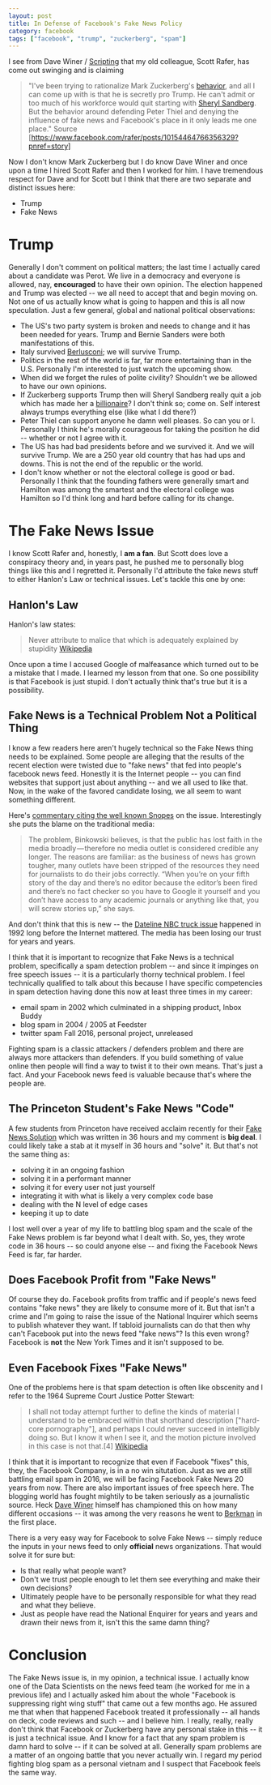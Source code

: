 ```yaml
---
layout: post
title: In Defense of Facebook's Fake News Policy
category: facebook
tags: ["facebook", "trump", "zuckerberg", "spam"]
---
```

I see from Dave Winer / [Scripting](http://scripting.com/2016/11/20/whyZuckMustBeCareful.html) that my old colleague, Scott Rafer, has come out swinging and is claiming

> "I've been trying to rationalize Mark Zuckerberg's [behavior](http://mediagazer.com/161119/p1#a161119p1), and all I can come up with is that he is secretly pro Trump. He can't admit or too much of his workforce would quit starting with [Sheryl Sandberg](https://en.wikipedia.org/wiki/Sheryl_Sandberg). But the behavior around defending Peter Thiel and denying the influence of fake news and Facebook's place in it only leads me one place." Source [https://www.facebook.com/rafer/posts/10154464766356329?pnref=story]

Now I don't know Mark Zuckerberg but I do know Dave Winer and once upon a time I hired Scott Rafer and then I worked for him.  I have tremendous respect for Dave and for Scott but I think that there are two separate and distinct issues here:

* Trump
* Fake News

# Trump

Generally I don't comment on political matters; the last time I actually cared about a candidate was Perot.  We live in a democracy and everyone is allowed, nay, **encouraged** to have their own opinion.  The election happened and Trump was elected -- we all need to accept that and begin moving on.  Not one of us actually know what is going to happen and this is all now speculation.  Just a few general, global and national political observations: 

* The US's two party system is broken and needs to change and it has been needed for years.  Trump and Bernie Sanders were both manifestations of this.
* Italy survived [Berlusconi](https://en.wikipedia.org/wiki/Silvio_Berlusconi); we will survive Trump.
* Politics in the rest of the world is far, far more entertaining than in the U.S.  Personally I'm interested to just watch the upcoming show.
* When did we forget the rules of polite civility?  Shouldn't we be allowed to have our own opinions.
* If Zuckerberg supports Trump then will Sheryl Sandberg really quit a job which has made her a [billionaire](https://www.google.com/search?q=sheryl+sandberg+net+worth&oq=sheryl+sandberg+net&aqs=chrome.0.0j69i57j0l4.5155j0j7&sourceid=chrome&ie=UTF-8)?  I don't think so; come on.  Self interest always trumps everything else (like what I dd there?)
* Peter Thiel can support anyone he damn well pleases.  So can you or I.  Personally I think he's morally courageous for taking the position he did -- whether or not I agree with it.  
* The US has had bad presidents before and we survived it. And we will survive Trump.  We are a 250 year old country that has had ups and downs.  This is not the end of the republic or the world.
* I don't know whether or not the electoral college is good or bad.  Personally I think that the founding fathers were generally smart and Hamilton was among the smartest and the electoral college was Hamilton so I'd think long and hard before calling for its change.

# The Fake News Issue

I know Scott Rafer and, honestly, I **am a fan**.  But Scott does love a conspiracy theory and, in years past, he pushed me to personally blog things like this and I regretted it.  Personally I'd attribute the fake news stuff to either Hanlon's Law or technical issues.  Let's tackle this one by one:

## Hanlon's Law

Hanlon's law states:

> Never attribute to malice that which is adequately explained by stupidity [Wikipedia](https://en.wikipedia.org/wiki/Hanlon's_razor)

Once upon a time I accused Google of malfeasance which turned out to be a mistake that I made.  I learned my lesson from that one. So one possibility is that Facebook is just stupid.  I don't actually think that's true but it is a possibility.

## Fake News is a Technical Problem Not a Political Thing

I know a few readers here aren't hugely technical so the Fake News thing needs to be explained.  Some people are alleging that the results of the recent election were twisted due to "fake news" that fed into people's facebook news feed.  Honestly it is the Internet people -- you can find websites that support just about anything -- and we all used to like that.  Now, in the wake of the favored candidate losing, we all seem to want something different.  

Here's [commentary citing the well known Snopes](https://backchannel.com/according-to-snopes-fake-news-is-not-the-problem-4ca4852b1ff0#.ka1jm96x6) on the issue.  Interestingly she puts the blame on the traditional media:

> The problem, Binkowski believes, is that the public has lost faith in the media broadly — therefore no media outlet is considered credible any longer. The reasons are familiar: as the business of news has grown tougher, many outlets have been stripped of the resources they need for journalists to do their jobs correctly. “When you’re on your fifth story of the day and there’s no editor because the editor’s been fired and there’s no fact checker so you have to Google it yourself and you don’t have access to any academic journals or anything like that, you will screw stories up,” she says.

And don't think that this is new -- the [Dateline NBC truck issue](https://en.wikipedia.org/wiki/Dateline_NBC) happened in 1992 long before the Internet mattered.  The media has been losing our trust for years and years.

I think that it is important to recognize that Fake News is a technical problem, specifically a spam detection problem -- and since it impinges on free speech issues -- it is a particularly thorny technical problem.  I feel technically qualified to talk about this because I have specific competencies in spam detection having done this now at least three times in my career:

* email spam in 2002 which culminated in a shipping product, Inbox Buddy
* blog spam in 2004 / 2005 at Feedster
* twitter spam Fall 2016, personal project, unreleased

Fighting spam is a classic attackers / defenders problem and there are always more attackers than defenders.  If you build something of value online then people will find a way to twist it to their own means.  That's just a fact.  And your Facebook news feed is valuable because that's where the people are.

## The Princeton Student's Fake News "Code"

A few students from Princeton have received acclaim recently for their [Fake News Solution](http://www.businessinsider.com/students-solve-facebooks-fake-news-problem-in-36-hours-2016-11) which was written in 36 hours and my comment is **big deal**.  I could likely take a stab at it myself in 36 hours and "solve" it.  But that's not the same thing as:

* solving it in an ongoing fashion
* solving it in a performant manner
* solving it for every user not just yourself
* integrating it with what is likely a very complex code base
* dealing with the N level of edge cases
* keeping it up to date

I lost well over a year of my life to battling blog spam and the scale of the Fake News problem is far beyond what I dealt with.  So, yes, they wrote code in 36 hours -- so could anyone else -- and fixing the Facebook News Feed is far, far harder.

## Does Facebook Profit from "Fake News"

Of course they do.  Facebook profits from traffic and if people's news feed contains "fake news" they are likely to consume more of it.  But that isn't a crime and I'm going to raise the issue of the National Inquirer which seems to publish whatever they want.  If tabloid journalists can do that then why can't Facebook put into the news feed "fake news"?  Is this even wrong?  Facebook is **not** the New York Times and it isn't supposed to be.  

## Even Facebook Fixes "Fake News"

One of the problems here is that spam detection is often like obscenity and I refer to the 1964 Supreme Court Justice Potter Stewart:

> I shall not today attempt further to define the kinds of material I understand to be embraced within that shorthand description ["hard-core pornography"], and perhaps I could never succeed in intelligibly doing so. But I know it when I see it, and the motion picture involved in this case is not that.[4] [Wikipedia](https://en.wikipedia.org/wiki/I_know_it_when_I_see_it) 

I think that it is important to recognize that even if Facebook "fixes" this, they, the Facebook Company, is in a no win situtation.  Just as we are still battling email spam in 2016, we will be facing Facebook Fake News 20 years from now.  There are also important issues of free speech here.  The blogging world has fought mightily to be taken seriously as a journalistic source.  Heck [Dave Winer](http://www.scripting.com) himself has championed this on how many different occasions -- it was among the very reasons he went to [Berkman](https://cyber.harvard.edu/) in the first place.  

There is a very easy way for Facebook to solve Fake News -- simply reduce the inputs in your news feed to only **official** news organizations.  That would solve it for sure but:

* Is that really what people want?  
* Don't we trust people enough to let them see everything and make their own decisions?  
* Ultimately people have to be personally responsible for what they read and what they believe.
* Just as people have read the National Enquirer for years and years and drawn their news from it, isn't this the same damn thing?

# Conclusion

The Fake News issue is, in my opinion, a technical issue.  I actually know one of the Data Scientists on the news feed team (he worked for me in a previous life) and I actually asked him about the whole "Facebook is suppressing right wing stuff" that came out a few months ago.  He assured me that when that happened Facebook treated it professionally -- all hands on deck, code reviews and such -- and I believe him.  I really, really, really don't think that Facebook or Zuckerberg have any personal stake in this -- it is just a technical issue.  And I know for a fact that any spam problem is damn hard to solve -- if it can be solved at all.  Generally spam problems are a matter of an ongoing battle that you never actually win.  I regard my period fighting blog spam as a personal vietnam and I suspect that Facebook feels the same way.